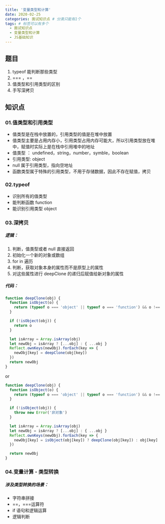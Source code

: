 ```yaml
---
title: '变量类型和计算'
date: 2020-02-25
categories: 面试知识点 # 分类只能有1个
tags: # 标签可以有多个
  - 面试知识点
  - 变量类型和计算
  - JS基础知识
---
```


## 题目

1. typeof 能判断那些类型
1. === ，==
1. 值类型和引用类型的区别
1. 手写深拷贝

## 知识点

### 01.值类型和引用类型

- 值类型是在栈中放置的，引用类型的值是在堆中放置
- 值类型主要是占用内存小，引用类型占用内存可能大，所以引用类型放在堆中，赋值时实际上是在栈中引用堆中的地址
- 值类型 ： undefined，string，number，symble，boolean
- 引用类型: object
- null 属于引用类型，指向空地址
- 函数类型属于特殊的引用类型，不用于存储数据，因此不存在赋值，拷贝

### 02.typeof

- 识别所有的值类型
- 能判断函数 function
- 能识别引用类型 object

### 03.深拷贝

##### 逻辑：

1. 判断，值类型或者 null 直接返回
1. 初始化一个新的对象或数组
1. for in 遍历
1. 判断，获取对象本身的属性而不是原型上的属性
1. 对这些属性进行 deepClone 的递归后赋值给新对象的属性

##### 代码：

```js
function deepClone(obj) {
  function isObject(o) {
    return (typeof o === 'object' || typeof o === 'function') && o !== null
  }

  if (!isObject(obj)) {
    return o
  }

  let isArray = Array.isArray(obj)
  let newObj = isArray ? [...obj] : { ...obj }
  Reflect.ownKeys(newObj).forEach(key => {
    newObj[key] = deepClone(obj[key])
  })
  return newObj
}
```

or

```js
function deepClone(obj) {
  function isObject(o) {
    return (typeof o === 'object' || typeof o === 'function') && o !== null
  }

  if (!isObject(obj)) {
    throw new Error('非对象')
  }

  let isArray = Array.isArray(obj)
  let newObj = isArray ? [...obj] : { ...obj }
  Reflect.ownKeys(newObj).forEach(key => {
    newObj[key] = isObject(obj[key]) ? deepClone(obj[key]) : obj[key]
  })

  return newObj
}
```

### 04.变量计算 - 类型转换

##### 涉及类型转换的场景：

- 字符串拼接
- ==，===运算符
- if 语句和逻辑运算
- 逻辑判断
